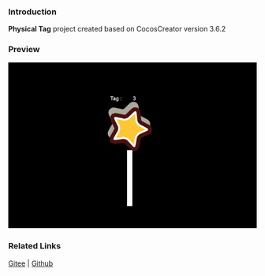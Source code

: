 ### Introduction
**Physical Tag** project created based on CocosCreator version 3.6.2

### Preview
![image](../../../gif/202211/2022112302.gif)

### Related Links
[Gitee](https://gitee.com/mirrors_cocos-creator/cocos-example-physics/tree/v3.x/2d/common/assets/cases) | [Github](https://github.com/cocos/cocos-example-physics/tree/v3.x/2d/common/assets/cases)